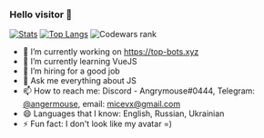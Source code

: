 ### Hello visitor 👋
[![Stats](https://github-readme-stats.vercel.app/api?username=angrymouse&include_all_commits=true&count_private=true&show_icons=true&theme=onedark)](https://github.com/anuraghazra/github-readme-stats)
[![Top Langs](https://github-readme-stats.vercel.app/api/top-langs/?username=angrymouse&layout=compact&theme=onedark)](https://github.com/anuraghazra/github-readme-stats)
![Codewars rank](https://www.codewars.com/users/angermouse/badges/large)

- 🔭 I’m currently working on https://top-bots.xyz
- 🌱 I’m currently learning VueJS
- 🤔 I’m hiring for a good job
- 💬 Ask me everything about JS
- 📫 How to reach me: Discord - Angrymouse#0444, Telegram: [@angermouse](https://t.me/angermouse), email: [micevx@gmail.com](mailto:micevx@gmail.com)
- 😄 Languages that I know: English, Russian, Ukrainian
- ⚡ Fun fact: I don't look like my avatar =)
